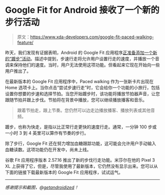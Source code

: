 # Google Fit for Android 接收了一个新的步行活动

> 原文：<https://www.xda-developers.com/google-fit-paced-walking-feature/>

昨天，我们发现有证据表明，Android 的 Google Fit 应用程序[正准备添加一个新的“踱步”活动](https://www.xda-developers.com/google-fit-prepares-new-paced-walking-activity/)。描述中提到，步速行走将允许用户设置行走的速度，并播放一个音调来保持他们的速度。当时，用户无法使用这项功能。但看起来它现在开始向一些用户推出了。

在最新版本的 Google Fit 应用程序中，Paced walking 作为一张新卡片出现在 Home 选项卡上。当你点击“尝试步速行走”时，它会给你一个功能的小旅行，包括设置你想要的步速和选择节拍。当您开始踱步时，该功能将播放节拍器声音，让您跟随节拍并跟上步伐。节拍将在背景中播放，您可以继续播放播客和音乐。

> 跟着节拍走，跟上节奏。您仍然可以边走边播放播客、播放列表或其他音频。

踱步，也称为快走，是指以比正常行走更快的速度行走。通常，一分钟 100 步或一小时 3 到 4 英里可以算作有节奏的步行。

除了步行，Google Fit 还在努力增加血糖跟踪功能，这可能会允许用户手动输入血糖读数。这项功能仍在开发中，尚未上线。

谷歌 Fit 应用程序版本 2.57.16 推出了新的步伐行走功能。米莎尔在他的 Pixel 3 XL 上获得了它，但是，尽管我使用了最新版本，它仍然没有显示出来。您可以从下面的链接下载最新版本的 Google Fit 应用程序，试试运气。

* * *

*感谢提示和截图，@[getandroidized](https://twitter.com/getandroidified)！*